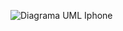 ![Diagrama UML Iphone]([http://url/to/img.png](https://raw.githubusercontent.com/big-rodrigo/desafio-03-java-dio/main/Untitled%20Diagram.drawio.png))
